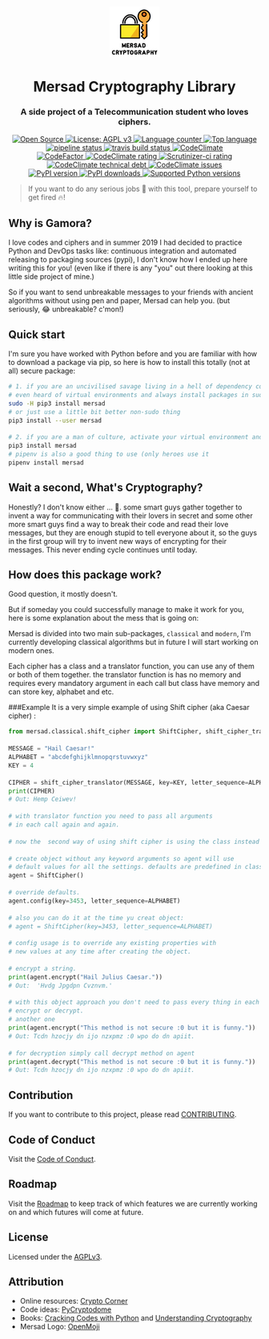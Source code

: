 <p align="center">
  <br>
  <a href="#">
    <img src="logo.svg" height="100" width="100" alt="Mersad Cryptography Library"/>
  </a>
</p>

<h1 align="center">Mersad Cryptography Library</h1>
<h3 align="center">A side project of a Telecommunication student who loves ciphers.</h3>
<p align="center">

<p align="center">
  <a title="Open Source" href="https://opensource.com/resources/what-open-source" target="_blank">
    <img src="https://img.shields.io/badge/Open%20Source-Forever-brightgreen?logo=open-source-initiative&style=flat-square" alt="Open Source">
  </a>
  <a title="License: AGPLv3" href="https://www.opensource.org/licenses/AGPL-3.0" target="_blank">
    <img src="https://img.shields.io/github/license/azadeh-afzar/Mersad-Cryptography-Library?logo=gnu&style=flat-square" alt="License: AGPL v3">
  </a>
  <a title="Language counter" href="#" target="_blank">
    <img src="https://img.shields.io/github/languages/count/azadeh-afzar/Mersad-Cryptography-Library?logo=gitlab&style=flat-square" alt="Language counter">
  </a>
  <a title="Top language" href="#" target="_blank">
    <img src="https://img.shields.io/github/languages/top/azadeh-afzar/Mersad-Cryptography-Library?logo=gitlab&style=flat-square" alt="Top language">
  </a>
  <a title="GitLab: pipeline status" href="https://gitlab.com/Azadeh-Afzar/Cryptography/Mersad-Cryptography-Library/commits/master" target="_blank">
    <img src="https://img.shields.io/gitlab/pipeline/Cryptography/Mersad-Cryptography-Library?gitlab_url=https%3A%2F%2Fgitlab.com%2FAzadeh-Afzar&logo=gitlab&style=flat-square"  alt="pipeline status" />
  </a>
  <a title="Travis CI: build status" href="https://travis-ci.org/azadeh-afzar/Mersad-Cryptography-Library" target="_blank">
    <img src="https://img.shields.io/travis/azadeh-afzar/Mersad-Cryptography-Library/master?logo=travis&style=flat-square"  alt="travis build status" />
  </a>
  <a title="Test Coverage: CodeClimate.com" href="https://codeclimate.com/github/azadeh-afzar/Mersad-Cryptography-Library" target="_blank">
    <img src="https://img.shields.io/codeclimate/coverage/azadeh-afzar/Mersad-Cryptography-Library?logo=code-climate&style=flat-square" alt="CodeClimate"/>
  </a>
  
  <br>
  
  <a title="Code Quality: Codefactor.io" href="https://www.codefactor.io/repository/github/azadeh-afzar/mersad-cryptography-library" target="_blank">
    <img src="https://www.codefactor.io/repository/github/azadeh-afzar/mersad-cryptography-library/badge?style=flat-square" alt="CodeFactor"/>
  </a>
  <a title="Code Quality: CodeClimate.com" href="https://codeclimate.com/github/azadeh-afzar/Mersad-Cryptography-Library/maintainability" target="_blank">
    <img src="https://img.shields.io/codeclimate/maintainability/azadeh-afzar/Mersad-Cryptography-Library?logo=code-climate&style=flat-square" alt="CodeClimate rating"/>
  </a>
  <a title="Code Quality: Scrutinizer-ci.com" href="https://scrutinizer-ci.com/g/azadeh-afzar/Mersad-Cryptography-Library/?branch=master" target="_blank">
    <img src="https://img.shields.io/scrutinizer/quality/g/azadeh-afzar/Mersad-Cryptography-Library/master?logo=scrutinizer&style=flat-square" alt="Scrutinizer-ci rating"/>
  </a>
  <a title="Code Technical Debt: CodeClimate.com" href="https://codeclimate.com/github/azadeh-afzar/Mersad-Cryptography-Library/maintainability" target="_blank">
    <img src="https://img.shields.io/codeclimate/tech-debt/azadeh-afzar/Mersad-Cryptography-Library?logo=code-climate&style=flat-square" alt="CodeClimate technical debt"/>
  </a>
  <a title="Code Issues: CodeClimate.com" href="https://codeclimate.com/github/azadeh-afzar/Mersad-Cryptography-Library/maintainability" target="_blank">
    <img src="https://img.shields.io/codeclimate/issues/azadeh-afzar/Mersad-Cryptography-Library?logo=code-climate&style=flat-square" alt="CodeClimate issues"/>
  </a>
  
  <br>
  
  <a title="PyPi: Mersad version" href="https://pypi.org/project/mersad" target="_blank">
    <img src="https://img.shields.io/pypi/v/mersad?logo=pypi&style=flat-square" alt="PyPI version">
  </a>
  <a title="PyPi: Mersad downloads" href="https://pypi.org/project/mersad" target="_blank">
    <img src="https://img.shields.io/pypi/dm/mersad?logo=pypi&style=flat-square" alt="PyPI downloads">
  </a>
  <a title="PyPi: version support" href="https://pypi.org/project/mersad" target="_blank">
    <img src="https://img.shields.io/pypi/pyversions/mersad?logo=pypi&style=flat-square" alt="Supported Python versions">
  </a>
</p>

> If you want to do any serious jobs :poop: with this tool, prepare yourself to get fired :fire:! 

## Why is Gamora?
I love codes and ciphers and in summer 2019 I had decided to practice Python and DevOps
tasks like: continuous integration and automated releasing to packaging sources
(pypi), I don't know how I ended up here writing this for you!
(even like if there is any "you" out there looking at this little side project of mine.)

So if you want to send unbreakable messages to your friends with ancient algorithms
without using pen and paper, Mersad can help you. (but seriously, :joy: unbreakable? c'mon!)


## Quick start
I'm sure you have worked with Python before and you are familiar with how to download
a package via pip, so here is how to install this totally (not at all) secure package:

```bash
# 1. if you are an uncivilised savage living in a hell of dependency conflicts who doesn't 
# even heard of virtual environments and always install packages in sudo mode, here you go:
sudo -H pip3 install mersad
# or just use a little bit better non-sudo thing
pip3 install --user mersad

# 2. if you are a man of culture, activate your virtual environment and type this:
pip3 install mersad
# pipenv is also a good thing to use (only heroes use it
pipenv install mersad
```

## Wait a second, What's Cryptography?
Honestly? I don't know either ... :grimacing:. some smart guys gather together to
invent a way for communicating with their lovers in secret and some other more smart
guys find a way to break their code and read their love messages, but they are enough
stupid to tell everyone about it, so the guys in the first group will try to invent
new ways of encrypting for their messages. This never ending cycle continues until today.

## How does this package work?
Good question, it mostly doesn't. 

But if someday you could successfully manage to make it work for you, here is some 
explanation about the mess that is going on:

Mersad is divided into two main sub-packages, `classical` and `modern`, I'm currently
developing classical algorithms but in future I will start working on modern ones.

Each cipher has a class and a translator function, you can use any of them or both of 
them together.
the translator function is has no memory and requires every mandatory argument in 
each call but class have memory and can store key, alphabet and etc.

###Example 
It is a very simple example of using Shift cipher (aka Caesar cipher) :
```python
from mersad.classical.shift_cipher import ShiftCipher, shift_cipher_translator

MESSAGE = "Hail Caesar!"
ALPHABET = "abcdefghijklmnopqrstuvwxyz"
KEY = 4

CIPHER = shift_cipher_translator(MESSAGE, key=KEY, letter_sequence=ALPHABET)
print(CIPHER)
# Out: Hemp Ceiwev!

# with translator function you need to pass all arguments
# in each call again and again.

# now the  second way of using shift cipher is using the class instead of function.

# create object without any keyword arguments so agent will use
# default values for all the settings. defaults are predefined in class.
agent = ShiftCipher()

# override defaults.
agent.config(key=3453, letter_sequence=ALPHABET)

# also you can do it at the time yu creat object:
# agent = ShiftCipher(key=3453, letter_sequence=ALPHABET)

# config usage is to override any existing properties with 
# new values at any time after creating the object.

# encrypt a string.
print(agent.encrypt("Hail Julius Caesar."))
# Out:  'Hvdg Jpgdpn Cvznvm.'

# with this object approach you don't need to pass every thing in each call to
# encrypt or decrypt.
# another one
print(agent.encrypt("This method is not secure :0 but it is funny."))
# Out: Tcdn hzocjy dn ijo nzxpmz :0 wpo do dn apiit.

# for decryption simply call decrypt method on agent
print(agent.decrypt("This method is not secure :0 but it is funny."))
# Out: Tcdn hzocjy dn ijo nzxpmz :0 wpo do dn apiit.

``` 

## Contribution

If you want to contribute to this project, please read [CONTRIBUTING](CONTRIBUTING.md).

## Code of Conduct

Visit the [Code of Conduct](CODE_OF_CONDUCT.md).

## Roadmap

Visit the [Roadmap](ROADMAP.md) to keep track of which features we are currently 
working on and which futures will come at future.

## License

Licensed under the [AGPLv3](LICENSE).

## Attribution
 
- Online resources: [Crypto Corner](https://crypto.interactive-maths.com)
- Code ideas: [PyCryptodome](https://www.pycryptodome.org)
- Books: [Cracking Codes with Python](https://inventwithpython.com/cracking) and 
         [Understanding Cryptography](https://www.springer.com/gp/book/9783642041006)
- Mersad Logo: [OpenMoji](https://openmoji.org/)
